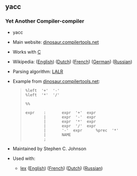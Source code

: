 ## yacc ##

### Yet Another Compiler-compiler ###

 *  yacc
 *  Main website: [dinosaur.compilertools.net][]
 *  Works with [C][]
 *  Wikipedia: ([English][]) ([Dutch][]) ([French][]) ([German][]) ([Russian][])
 *  Parsing algorithm: [LALR][]
 *  Example from [dinosaur.compilertools.net][dinosaur.compilertools.net 1]:
    
    > ``````````
    > %left  '+'  '-'
    > %left  '*'  '/'
    > 
    > %%
    > 
    > expr    :       expr  '+'  expr
    >         |       expr  '-'  expr
    >         |       expr  '*'  expr
    >         |       expr  '/'  expr
    >         |       '-'  expr      %prec  '*'
    >         |       NAME
    >         ;
    > ``````````
 *  Maintained by Stephen C. Johnson
 *  Used with:
    
     *  [lex][] ([English][English 1]) ([French][French 1]) ([Dutch][Dutch 1]) ([Russian][Russian 1])


[dinosaur.compilertools.net]: http://dinosaur.compilertools.net/#yacc
[C]: http://101companies.org/wiki/Language:C
[English]: https://en.wikipedia.org/wiki/Yacc
[Dutch]: https://nl.wikipedia.org/wiki/Yacc
[French]: https://fr.wikipedia.org/wiki/Yacc%20%28logiciel%29
[German]: https://de.wikipedia.org/wiki/Yacc
[Russian]: https://ru.wikipedia.org/wiki/Yacc
[LALR]: https://en.wikipedia.org/wiki/LALR_parser
[dinosaur.compilertools.net 1]: http://dinosaur.compilertools.net/yacc/index.html
[lex]: http://dinosaur.compilertools.net/#lex
[English 1]: https://en.wikipedia.org/wiki/Lex_%28software%29
[French 1]: https://fr.wikipedia.org/wiki/Lex_%28logiciel%29
[Dutch 1]: https://nl.wikipedia.org/wiki/Lex_%28computerprogramma%29
[Russian 1]: https://ru.wikipedia.org/wiki/Lex